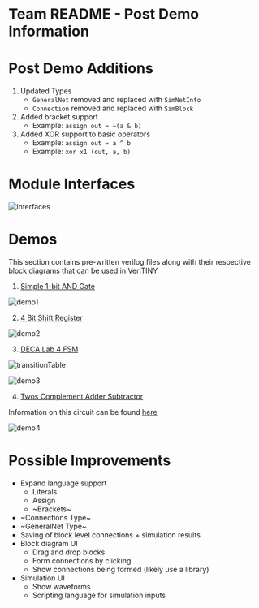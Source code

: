 # Team README - Post Demo Information 

# Post Demo Additions

1. Updated Types 
   * `GeneralNet` removed and replaced with `SimNetInfo` 
   * `Connection` removed and replaced with `SimBlock`
2. Added bracket support
   * Example: `assign out = ~(a & b)`
3. Added XOR support to basic operators
   * Example: `assign out = a ^ b`
   * Example: `xor x1 (out, a, b)`


# Module Interfaces 

![interfaces](https://github.com/ImperialCollegeLondon/hlp2020-verilog2/blob/team-README/team/readme-screenshots/module-interfaces.png)


# Demos 
This section contains pre-written verilog files along with their respective block diagrams that can be used in VeriTINY

1. [Simple 1-bit AND Gate](https://github.com/ImperialCollegeLondon/hlp2020-verilog2/blob/team-README/team/demo-files/and_gate.v)

![demo1](https://github.com/ImperialCollegeLondon/hlp2020-verilog2/blob/team-README/team/readme-screenshots/andgate.png)

2. [4 Bit Shift Register](https://github.com/ImperialCollegeLondon/hlp2020-verilog2/blob/team-README/team/demo-files/shift_reg_next_state.v)

![demo2](https://github.com/ImperialCollegeLondon/hlp2020-verilog2/blob/team-README/team/readme-screenshots/shiftregister.png)

3. [DECA Lab 4 FSM](https://github.com/ImperialCollegeLondon/hlp2020-verilog2/blob/team-README/team/demo-files/deca4-fsm.v) 

![transitionTable](https://github.com/ImperialCollegeLondon/hlp2020-verilog2/blob/team-README/team/readme-screenshots/stateTransitionTable.png)

![demo3](https://github.com/ImperialCollegeLondon/hlp2020-verilog2/blob/team-README/team/readme-screenshots/deca4fsm.png)

4. [Twos Complement Adder Subtractor](https://github.com/ImperialCollegeLondon/hlp2020-verilog2/blob/team-README/team/demo-files/adder_subtractor.v) 

Information on this circuit can be found [here](http://www.yilectronics.com/Courses/ENGR338L/ENGR338L_2017f/StudentLabs/htregillus/FinalProject.html)

![demo4](https://github.com/ImperialCollegeLondon/hlp2020-verilog2/blob/team-README/team/readme-screenshots/adder-subtractor.png)

# Possible Improvements

* Expand language support​
  * Literals ​
  * Assign ​
  * ~Brackets~
* ~Connections Type​~
* ~GeneralNet Type​~
* Saving of block level connections + simulation results
* Block diagram UI​
  * Drag and drop blocks​
  * Form connections by clicking ​
  * Show connections being formed (likely use a library)​
* Simulation UI
  * Show waveforms​
  * Scripting language for simulation inputs
